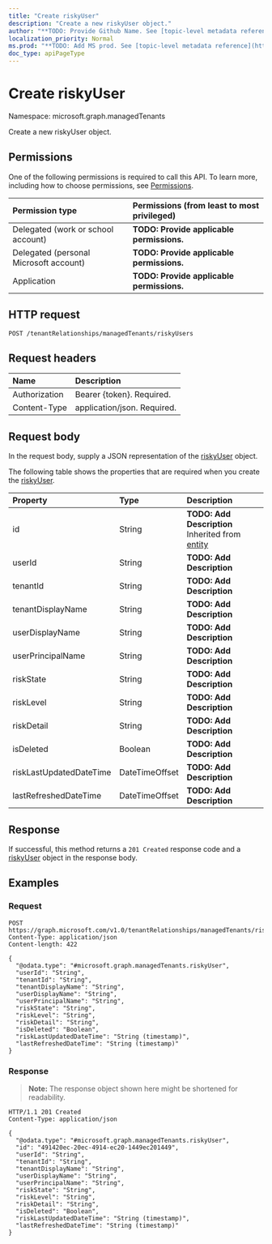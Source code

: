 ```yaml
---
title: "Create riskyUser"
description: "Create a new riskyUser object."
author: "**TODO: Provide Github Name. See [topic-level metadata reference](https://msgo.azurewebsites.net/add/document/guidelines/metadata.html#topic-level-metadata)**"
localization_priority: Normal
ms.prod: "**TODO: Add MS prod. See [topic-level metadata reference](https://msgo.azurewebsites.net/add/document/guidelines/metadata.html#topic-level-metadata)**"
doc_type: apiPageType
---
```


# Create riskyUser
Namespace: microsoft.graph.managedTenants



Create a new riskyUser object.

## Permissions
One of the following permissions is required to call this API. To learn more, including how to choose permissions, see [Permissions](/graph/permissions-reference).

|Permission type|Permissions (from least to most privileged)|
|:---|:---|
|Delegated (work or school account)|**TODO: Provide applicable permissions.**|
|Delegated (personal Microsoft account)|**TODO: Provide applicable permissions.**|
|Application|**TODO: Provide applicable permissions.**|

## HTTP request

<!-- {
  "blockType": "ignored"
}
-->
``` http
POST /tenantRelationships/managedTenants/riskyUsers
```

## Request headers
|Name|Description|
|:---|:---|
|Authorization|Bearer {token}. Required.|
|Content-Type|application/json. Required.|

## Request body
In the request body, supply a JSON representation of the [riskyUser](../resources/managedtenants-riskyuser.md) object.

The following table shows the properties that are required when you create the [riskyUser](../resources/managedtenants-riskyuser.md).

|Property|Type|Description|
|:---|:---|:---|
|id|String|**TODO: Add Description** Inherited from [entity](../resources/managedtenants-entity.md)|
|userId|String|**TODO: Add Description**|
|tenantId|String|**TODO: Add Description**|
|tenantDisplayName|String|**TODO: Add Description**|
|userDisplayName|String|**TODO: Add Description**|
|userPrincipalName|String|**TODO: Add Description**|
|riskState|String|**TODO: Add Description**|
|riskLevel|String|**TODO: Add Description**|
|riskDetail|String|**TODO: Add Description**|
|isDeleted|Boolean|**TODO: Add Description**|
|riskLastUpdatedDateTime|DateTimeOffset|**TODO: Add Description**|
|lastRefreshedDateTime|DateTimeOffset|**TODO: Add Description**|



## Response

If successful, this method returns a `201 Created` response code and a [riskyUser](../resources/managedtenants-riskyuser.md) object in the response body.

## Examples

### Request
<!-- {
  "blockType": "request",
  "name": "create_riskyuser_from_"
}
-->
``` http
POST https://graph.microsoft.com/v1.0/tenantRelationships/managedTenants/riskyUsers
Content-Type: application/json
Content-length: 422

{
  "@odata.type": "#microsoft.graph.managedTenants.riskyUser",
  "userId": "String",
  "tenantId": "String",
  "tenantDisplayName": "String",
  "userDisplayName": "String",
  "userPrincipalName": "String",
  "riskState": "String",
  "riskLevel": "String",
  "riskDetail": "String",
  "isDeleted": "Boolean",
  "riskLastUpdatedDateTime": "String (timestamp)",
  "lastRefreshedDateTime": "String (timestamp)"
}
```


### Response
>**Note:** The response object shown here might be shortened for readability.
<!-- {
  "blockType": "response",
  "truncated": true,
  "@odata.type": "microsoft.graph.managedTenants.riskyUser"
}
-->
``` http
HTTP/1.1 201 Created
Content-Type: application/json

{
  "@odata.type": "#microsoft.graph.managedTenants.riskyUser",
  "id": "491420ec-20ec-4914-ec20-1449ec201449",
  "userId": "String",
  "tenantId": "String",
  "tenantDisplayName": "String",
  "userDisplayName": "String",
  "userPrincipalName": "String",
  "riskState": "String",
  "riskLevel": "String",
  "riskDetail": "String",
  "isDeleted": "Boolean",
  "riskLastUpdatedDateTime": "String (timestamp)",
  "lastRefreshedDateTime": "String (timestamp)"
}
```

